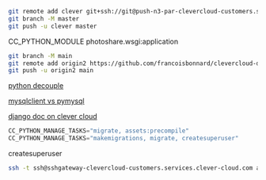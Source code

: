
```bash
git remote add clever git+ssh://git@push-n3-par-clevercloud-customers.services.clever-cloud.com/app_a3a23a35-ac68-4ee0-b8a5-24def9d14b99.git
git branch -M master
git push -u clever master
```


CC_PYTHON_MODULE photoshare.wsgi:application

``` bash
git branch -M main
git remote add origin2 https://github.com/francoisbonnard/clevercloud-django2.git
git push -u origin2 main
```

[python decouple](https://pypi.org/project/python-decouple/)

[mysqlclient vs pymysql](https://stackoverflow.com/questions/43102442/whats-the-difference-between-mysqldb-mysqlclient-and-mysql-connector-python)

[django doc on clever cloud](https://developers.clever-cloud.com/guides/python-django-sample/)


```python
CC_PYTHON_MANAGE_TASKS="migrate, assets:precompile"
CC_PYTHON_MANAGE_TASKS="makemigrations, migrate, createsuperuser"
```

createsuperuser

```bash
ssh -t ssh@sshgateway-clevercloud-customers.services.clever-cloud.com app_a3a23a35-ac68-4ee0-b8a5-24def9d
```